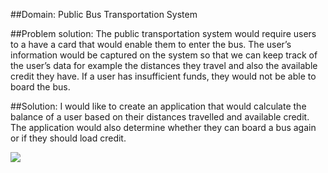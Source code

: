 ##Domain: 
Public Bus Transportation System

##Problem solution: 
The public transportation system would require users to a have a card that would enable them to enter the bus. The user’s information would be captured on the system so that we can keep track of the user’s data for example the distances they travel and also the available credit they have. If a user has insufficient funds, they would not be able to board the bus. 

##Solution:
I would like to create an application that would calculate the balance of a user based on their distances travelled and available credit. The application would also determine whether they can board a bus again or if they should load credit.
 

![](JPEG_UML_DIAGRAM.jpg)